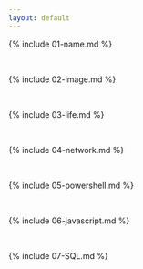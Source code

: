 ```yaml
---
layout: default
---
```


{% include 01-name.md %}

<br>

{% include 02-image.md %}

<br>

{% include 03-life.md %}

<br>

{% include 04-network.md %}

<br>

{% include 05-powershell.md %}

<br>

{% include 06-javascript.md %}

<br>

{% include 07-SQL.md %}

<br>
